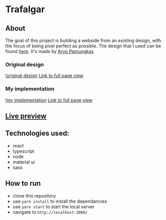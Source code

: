 # Trafalgar

## About
The goal of this project is building a webside from an existing design, with the focus of being pixel perfect as possible.
The design that I used can be found [here](https://dribbble.com/shots/12514026--FIGMA-FREEBIE-Landing-page-for-a-healthcare-startup). It's made by [Aryo Pamungkas](https://dribbble.com/musicalryo)
### Original design
[!original design](https://raw.githubusercontent.com/maturc/trafalgar/main/preview/trafalgar-design-preview.png)
[Link to full page view](https://raw.githubusercontent.com/maturc/trafalgar/main/preview/trafalgar-design.png)
### My implementation
[!my implementation](https://raw.githubusercontent.com/maturc/trafalgar/main/preview/trafalgar-my-preview.png)
[Link to full page view](https://raw.githubusercontent.com/maturc/trafalgar/main/preview/trafalgar-my.png)

## [Live preview](https://maturc.github.io/trafalgar/)

## Technologies used:
* react
* typescript
* node
* material ui
* sass

## How to run
 * clone this repository
 * use `yarn install` to install the dependancies
 * use `yarn start` to start the local server
 * navigate to `http://localhost:3000/`
